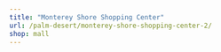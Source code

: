 ```yaml
---
title: "Monterey Shore Shopping Center"
url: /palm-desert/monterey-shore-shopping-center-2/
shop: mall
---
```

